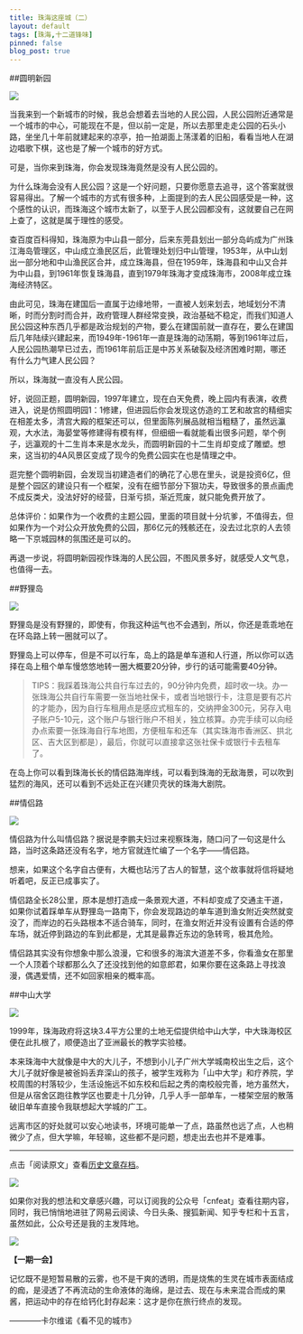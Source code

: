 ```yaml
---
title: 珠海这座城（二）
layout: default
tags: [珠海,十二道锋味]
pinned: false
blog_post: true
---
```


##圆明新园

![](http://cnfeat.qiniudn.com/494303118.jpg)

当我来到一个新城市的时候，我总会想着去当地的人民公园，人民公园附近通常是一个城市的中心，可能现在不是，但以前一定是，所以去那里走走公园的石头小路，坐坐几十年前就建起来的凉亭，拍一拍湖面上荡漾着的旧船，看看当地人在湖边唱歌下棋，这也是了解一个城市的好方式。

可是，当你来到珠海，你会发现珠海竟然是没有人民公园的。

为什么珠海会没有人民公园？这是一个好问题，只要你愿意去追寻，这个答案就很容易得出。了解一个城市的方式有很多种，上面提到的去人民公园感受是一种，这个感性的认识，而珠海这个城市太新了，以至于人民公园都没有，这就要自己在网上查了，这就是属于理性的感受。

查百度百科得知，珠海原为中山县一部分，后来东莞县划出一部分岛屿成为广州珠江海岛管理区，中山成立渔民区后，此管理处划归中山管理，1953年，从中山划出一部分地和中山渔民区合并，成立珠海县，但在1959年，珠海县和中山又合并为中山县，到1961年恢复珠海县，直到1979年珠海才变成珠海市，2008年成立珠海经济特区。

由此可见，珠海在建国后一直属于边缘地带，一直被人划来划去，地域划分不清晰，时而分割时而合并，政府管理人群经常变换，政治基础不稳定，而我们知道人民公园这种东西几乎都是政治规划的产物，要么在建国前就一直存在，要么在建国后几年陆续兴建起来，而1949年-1961年一直是珠海的动荡期，等到1961年过后，人民公园热潮早已过去，而1961年前后正是中苏关系破裂及经济困难时期，哪还有什么力气建人民公园？

所以，珠海就一直没有人民公园。

好，说回正题，圆明新园，1997年建立，现在白天免费，晚上园内有表演，收费进入，说是仿照圆明园1：1修建，但进园后你会发现这仿造的工艺和故宫的精细实在相差太多，清宫大殿的框架还可以，但里面陈列展品就相当粗糙了，虽然远瀛观，大水法，海晏堂等修建得有模有样，但细细一看就能看出很多问题，举个例子，远瀛观的十二生肖本来是水龙头，而圆明新园的十二生肖却变成了雕塑。想来，这当初的4A风景区变成了现今的免费公园实在也是情理之中。

逛完整个圆明新园，会发现当初建造者们的确花了心思在里头，说是投资6亿，但是整个园区的建设只有一个框架，没有在细节部分下狠功夫，导致很多的景点画虎不成反类犬，没法好好的经营，日渐亏损，渐近荒废，就只能免费开放了。

总体评价：如果作为一个收费的主题公园，里面的项目就十分坑爹，不值得去，但如果作为一个对公众开放免费的公园，那6亿元的残骸还在，没去过北京的人去领略一下京城园林的氛围还是可以的。

再退一步说，将圆明新园视作珠海的人民公园，不图风景多好，就感受人文气息，也值得一去。

##野狸岛

![](http://cnfeat.qiniudn.com/1860535657.jpg)

野狸岛是没有野狸的，即使有，你我这种运气也不会遇到，所以，你还是乖乖地在在环岛路上转一圈就可以了。

野狸岛上可以停车，但是不可以行车，岛上的路是单车道和人行道，所以你可以选择在岛上租个单车慢悠悠地转一圈大概要20分钟，步行的话可能需要40分钟。

>TIPS：我踩着珠海公共自行车过去的，90分钟内免费，超时收一块。办一张珠海公共自行车需要一张当地社保卡，或者当地银行卡，注意是要有芯片的才能办，因为自行车租用点是感应式租车的，交纳押金300元，另存入电子账户5-10元，这个账户与银行账户不相关，独立核算。办完手续可以向经办点索要一张珠海自行车地图，方便租车和还车（其实珠海市香洲区、拱北区、吉大区到都是），最后，你就可以直接拿这张社保卡或银行卡去租车了。

在岛上你可以看到珠海长长的情侣路海岸线，可以看到珠海的无敌海景，可以吹到猛烈的海风，还可以看到不远处正在兴建贝壳状的珠海大剧院。

##情侣路

![](http://cnfeat.qiniudn.com/8258467.jpg)

情侣路为什么叫情侣路？据说是李鹏夫妇过来视察珠海，随口问了一句这是什么路，当时这条路还没有名字，地方官就连忙编了一个名字——情侣路。

想来，如果这个名字自古便有，大概也玷污了古人的智慧，这个故事就将信将疑地听着吧，反正已成事实了。

情侣路全长28公里，原本是想打造成一条景观大道，不料却变成了交通主干道，如果你试着踩单车从野狸岛一路南下，你会发现路边的单车道到渔女附近突然就变没了，而岸边的石头路根本不适合骑车，同时，在渔女附近并没有设置有合适的停车场，就近停到路边的车到此都是，尤其是最靠近东边的急转弯，极其危险。

情侣路其实没有你想象中那么浪漫，它和很多的海滨大道差不多，你看渔女在那里一个人顶着个球都那么久了还没找到他的如意郎君，如果你要在这条路上寻找浪漫，偶遇爱情，还不如回家相亲的概率高。

##中山大学

![](http://cnfeat.qiniudn.com/1847311290.jpg)

1999年，珠海政府将这块3.4平方公里的土地无偿提供给中山大学，中大珠海校区便在此扎根了，顺便造出了亚洲最长的教学实验楼。

本来珠海中大就像是中大的大儿子，不想到小儿子广州大学城南校出生之后，这个大儿子就好像是被爸妈丢弃深山的孩子，被学生戏称为「山中大学」和疗养院，学校周围的村落较少，生活设施远不如东校和后起之秀的南校般完善，地方虽然大，但是从宿舍区跑往教学区也要走十几分钟，几乎人手一部单车，一楼架空层的散落破旧单车直接令我联想起大学城的广工。

远离市区的好处就可以安心地读书，环境可能单一了点，路虽然也远了点，人也稍微少了点，但大学嘛，年轻嘛，这些都不是问题，想走出去也并不是难事。

----

点击「阅读原文」查看[历史文章存档](http://cnfeat.com)。

![](http://cnfeat.qiniudn.com/mHDSX.png)

如果你对我的想法和文章感兴趣，可以订阅我的公众号「cnfeat」查看往期内容，同时，我已悄悄地进驻了网易云阅读、今日头条、搜狐新闻、知乎专栏和十五言，虽然如此，公众号还是我的主发阵地。

![](http://cnfeat.qiniudn.com/im%20000.png)


**【一期一会】**

记忆既不是短暂易散的云雾，也不是干爽的透明，而是烧焦的生灵在城市表面结成的痂，是浸透了不再流动的生命液体的海绵，是过去、现在与未来混合而成的果酱，把运动中的存在给钙化封存起来：这才是你在旅行终点的发现。

————卡尔维诺《看不见的城市》

















